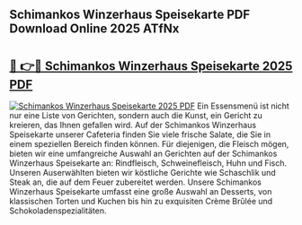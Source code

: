 ## Schimankos Winzerhaus Speisekarte PDF Download Online 2025 ATfNx

# <h2><a href="http://gc7fxp.nevu.top/?p=Schimankos+Winzerhaus+Speisekarte">🔗 👉🔴 Schimankos Winzerhaus Speisekarte 2025 PDF</a></h2>

[![Schimankos Winzerhaus Speisekarte 2025 PDF](https://i.imgur.com/dBaPXMq.png)](http://gc7fxp.nevu.top/?p=Schimankos+Winzerhaus+Speisekarte)
Ein Essensmenü ist nicht nur eine Liste von Gerichten, sondern auch die Kunst, ein Gericht zu kreieren, das Ihnen gefallen wird. Auf der Schimankos Winzerhaus Speisekarte unserer Cafeteria finden Sie viele frische Salate, die Sie in einem speziellen Bereich finden können. Für diejenigen, die Fleisch mögen, bieten wir eine umfangreiche Auswahl an Gerichten auf der Schimankos Winzerhaus Speisekarte an: Rindfleisch, Schweinefleisch, Huhn und Fisch. Unseren Auserwählten bieten wir köstliche Gerichte wie Schaschlik und Steak an, die auf dem Feuer zubereitet werden. Unsere Schimankos Winzerhaus Speisekarte umfasst eine große Auswahl an Desserts, von klassischen Torten und Kuchen bis hin zu exquisiten Crème Brûlée und Schokoladenspezialitäten.

